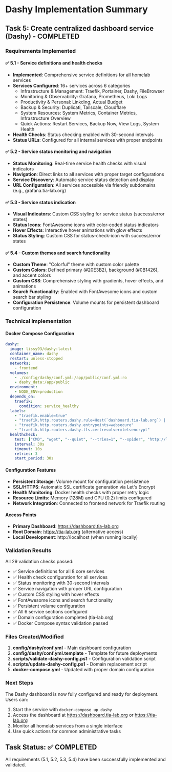 # Dashy Implementation Summary

## Task 5: Create centralized dashboard service (Dashy) - COMPLETED

### Requirements Implemented

#### ✅ 5.1 - Service definitions and health checks
- **Implemented**: Comprehensive service definitions for all homelab services
- **Services Configured**: 16+ services across 6 categories
  - Infrastructure & Management: Traefik, Portainer, Dashy, FileBrowser
  - Monitoring & Observability: Grafana, Prometheus, Loki Logs
  - Productivity & Personal: Linkding, Actual Budget
  - Backup & Security: Duplicati, Tailscale, Cloudflare
  - System Resources: System Metrics, Container Metrics, Infrastructure Overview
  - Quick Actions: Restart Services, Backup Now, View Logs, System Health
- **Health Checks**: Status checking enabled with 30-second intervals
- **Status URLs**: Configured for all internal services with proper endpoints

#### ✅ 5.2 - Service status monitoring and navigation
- **Status Monitoring**: Real-time service health checks with visual indicators
- **Navigation**: Direct links to all services with proper target configurations
- **Service Discovery**: Automatic service status detection and display
- **URL Configuration**: All services accessible via friendly subdomains (e.g., grafana.tia-lab.org)

#### ✅ 5.3 - Service status indication
- **Visual Indicators**: Custom CSS styling for service status (success/error states)
- **Status Icons**: FontAwesome icons with color-coded status indicators
- **Hover Effects**: Interactive hover animations with glow effects
- **Status Styling**: Custom CSS for status-check-icon with success/error states

#### ✅ 5.4 - Custom themes and search functionality
- **Custom Theme**: "Colorful" theme with custom color palette
- **Custom Colors**: Defined primary (#20E3B2), background (#0B1426), and accent colors
- **Custom CSS**: Comprehensive styling with gradients, hover effects, and animations
- **Search Functionality**: Enabled with FontAwesome icons and custom search bar styling
- **Configuration Persistence**: Volume mounts for persistent dashboard configuration

### Technical Implementation

#### Docker Compose Configuration
```yaml
dashy:
  image: lissy93/dashy:latest
  container_name: dashy
  restart: unless-stopped
  networks:
    - frontend
  volumes:
    - ./config/dashy/conf.yml:/app/public/conf.yml:ro
    - dashy_data:/app/public
  environment:
    - NODE_ENV=production
  depends_on:
    traefik:
      condition: service_healthy
  labels:
    - "traefik.enable=true"
    - "traefik.http.routers.dashy.rule=Host(`dashboard.tia-lab.org`) || Host(`tia-lab.org`)"
    - "traefik.http.routers.dashy.entrypoints=websecure"
    - "traefik.http.routers.dashy.tls.certresolver=letsencrypt"
  healthcheck:
    test: ["CMD", "wget", "--quiet", "--tries=1", "--spider", "http://localhost:80/"]
    interval: 30s
    timeout: 10s
    retries: 3
    start_period: 30s
```

#### Configuration Features
- **Persistent Storage**: Volume mount for configuration persistence
- **SSL/HTTPS**: Automatic SSL certificate generation via Let's Encrypt
- **Health Monitoring**: Docker health checks with proper retry logic
- **Resource Limits**: Memory (128M) and CPU (0.2) limits configured
- **Network Integration**: Connected to frontend network for Traefik routing

#### Access Points
- **Primary Dashboard**: https://dashboard.tia-lab.org
- **Root Domain**: https://tia-lab.org (alternative access)
- **Local Development**: http://localhost (when running locally)

### Validation Results
All 29 validation checks passed:
- ✅ Service definitions for all 8 core services
- ✅ Health check configuration for all services
- ✅ Status monitoring with 30-second intervals
- ✅ Service navigation with proper URL configuration
- ✅ Custom CSS styling with hover effects
- ✅ FontAwesome icons and search functionality
- ✅ Persistent volume configuration
- ✅ All 6 service sections configured
- ✅ Domain configuration completed (tia-lab.org)
- ✅ Docker Compose syntax validation passed

### Files Created/Modified
1. **config/dashy/conf.yml** - Main dashboard configuration
2. **config/dashy/conf.yml.template** - Template for future deployments
3. **scripts/validate-dashy-config.ps1** - Configuration validation script
4. **scripts/update-dashy-config.ps1** - Domain replacement script
5. **docker-compose.yml** - Updated with proper domain configuration

### Next Steps
The Dashy dashboard is now fully configured and ready for deployment. Users can:
1. Start the service with `docker-compose up dashy`
2. Access the dashboard at https://dashboard.tia-lab.org or https://tia-lab.org
3. Monitor all homelab services from a single interface
4. Use quick actions for common administrative tasks

## Task Status: ✅ COMPLETED
All requirements (5.1, 5.2, 5.3, 5.4) have been successfully implemented and validated.